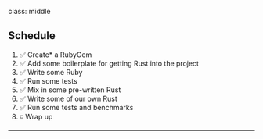 class: middle
## Schedule

1.  ✅ Create* a RubyGem
2.  ✅ Add some boilerplate for getting Rust into the project
3.  ✅ Write some Ruby
4.  ✅ Run some tests
5.  ✅ Mix in some pre-written Rust
6.  ✅ Write some of our own Rust
7.  ✅ Run some tests and benchmarks
8.  ◽️  Wrap up

---
